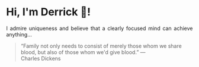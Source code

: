 # Hi, I'm Derrick 👋!
<p align="justify">I admire uniqueness and believe that a clearly focused mind can achieve anything...</p> 
<!-- #quote-start -->
<blockquote>&ldquo;Family not only needs to consist of merely those whom we share blood, but also of those whom we'd give blood.&rdquo; &mdash; <footer>Charles Dickens</footer></blockquote>
<!-- #quote-end -->
